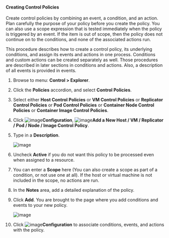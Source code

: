 #### Creating Control Policies

Create control policies by combining an event, a condition, and an action. Plan carefully the purpose of your policy before you create the policy. You can also use a scope expression that is tested immediately when the policy is triggered by an event. If the item is out of scope, then the policy does not continue on to the conditions, and none of the associated actions run.

This procedure describes how to create a control policy, its underlying conditions, and assign its events and actions in one process. Conditions and custom actions can be created separately as well. Those procedures are described in later sections in conditions and actions. Also, a description of all events is provided in events.

1. Browse to menu: **Control > Explorer**.

2. Click the **Policies** accordion, and select **Control Policies**.

3. Select either **Host Control Policies** or **VM Control Policies** or **Replicator Control Policies** or **Pod Control Policies** or **Container Node Control Policies** or **Container Image Control Policies**.

4. Click ![image](../images/1847.png)**Configuration**, ![image](../images/1862.png)**Add a New Host / VM / Replicator / Pod / Node / Image Control Policy**.

5. Type in a **Description**.

    ![image](../images/1849.png)

6. Uncheck **Active** if you do not want this policy to be processed even when assigned to a resource.

7. You can enter a **Scope** here (You can also create a scope as part of a condition, or not use one at all). If the host or virtual machine is not included in the scope, no actions are run.

8. In the **Notes** area, add a detailed explanation of the policy.

9. Click **Add**. You are brought to the page where you add conditions and events to your new policy.

    ![image](../images/1850.png)

10. Click ![image](../images/1847.png)**Configuration** to associate conditions, events, and actions with the policy.
